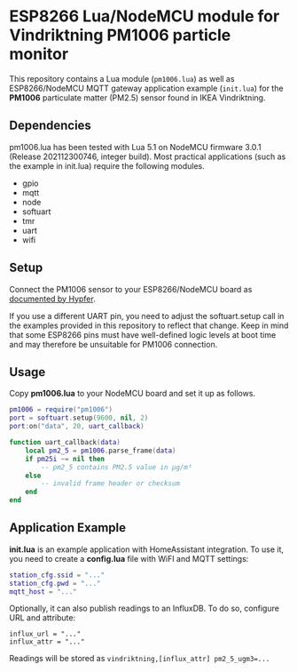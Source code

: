 # ESP8266 Lua/NodeMCU module for Vindriktning PM1006 particle monitor

This repository contains a Lua module (`pm1006.lua`) as well as ESP8266/NodeMCU
MQTT gateway application example (`init.lua`) for the **PM1006** particulate
matter (PM2.5) sensor found in IKEA Vindriktning.

## Dependencies

pm1006.lua has been tested with Lua 5.1 on NodeMCU firmware 3.0.1 (Release
202112300746, integer build). Most practical applications (such as the example
in init.lua) require the following modules.

* gpio
* mqtt
* node
* softuart
* tmr
* uart
* wifi

## Setup

Connect the PM1006 sensor to your ESP8266/NodeMCU board as [documented by Hypfer](https://github.com/Hypfer/esp8266-vindriktning-particle-sensor).

If you use a different UART pin, you need to adjust the softuart.setup call in
the examples provided in this repository to reflect that change. Keep in mind
that some ESP8266 pins must have well-defined logic levels at boot time and may
therefore be unsuitable for PM1006 connection.

## Usage

Copy **pm1006.lua** to your NodeMCU board and set it up as follows.

```lua
pm1006 = require("pm1006")
port = softuart.setup(9600, nil, 2)
port:on("data", 20, uart_callback)

function uart_callback(data)
	local pm2_5 = pm1006.parse_frame(data)
	if pm25i ~= nil then
		-- pm2_5 contains PM2.5 value in µg/m³
	else
		-- invalid frame header or checksum
	end
end
```
## Application Example

**init.lua** is an example application with HomeAssistant integration.
To use it, you need to create a **config.lua** file with WiFI and MQTT settings:

```lua
station_cfg.ssid = "..."
station_cfg.pwd = "..."
mqtt_host = "..."
```

Optionally, it can also publish readings to an InfluxDB.
To do so, configure URL and attribute:

```
influx_url = "..."
influx_attr = "..."
```

Readings will be stored as `vindriktning,[influx_attr] pm2_5_ugm3=...`
